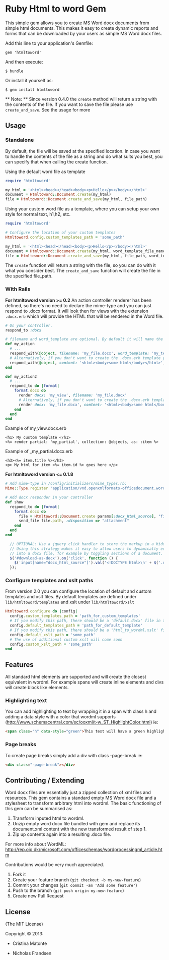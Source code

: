 # Ruby Html to word Gem 

This simple gem allows you to create MS Word docx documents from simple html documents. This makes it easy to create dynamic reports and forms that can be downloaded by your users as simple MS Word docx files.

Add this line to your application's Gemfile:

    gem 'htmltoword'

And then execute:

    $ bundle

Or install it yourself as:

    $ gem install htmltoword


** Note: ** Since version 0.4.0 the ```create``` method will return a string with the contents of the file. If you want to save the file please use ```create_and_save```. See the usage for more

## Usage

### Standalone

By default, the file will be saved at the specified location. In case you want to handle the contents of the file
as a string and do what suits you best, you can specify that when calling the create function.

Using the default word file as template
```ruby
require 'htmltoword'

my_html = '<html><head></head><body><p>Hello</p></body></html>'
document = Htmltoword::Document.create(my_html)
file = Htmltoword::Document.create_and_save(my_html, file_path)
```

Using your custom word file as a template, where you can setup your own style for normal text, h1,h2, etc.
```ruby
require 'htmltoword'

# Configure the location of your custom templates
Htmltoword.config.custom_templates_path = 'some_path'

my_html = '<html><head></head><body><p>Hello</p></body></html>'
document = Htmltoword::Document.create(my_html, word_template_file_name)
file = Htmltoword::Document.create_and_save(my_html, file_path, word_template_file_name)
```

The ```create``` function will return a string with the file, so you can do with it what you consider best.
The ```create_and_save``` function will create the file in the specified file_path.

### With Rails
**For htmltoword version >= 0.2**
An action controller renderer has been defined, so there's no need to declare the mime-type and you can just respond to .docx format. It will look then for views with the extension ```.docx.erb``` which will provide the HTML that will be rendered in the Word file.

```ruby
# On your controller.
respond_to :docx

# filename and word_template are optional. By default it will name the file as your action and use the default template provided by the gem. The use of the .docx in the filename and word_template is optional.
def my_action
  # ...
  respond_with(@object, filename: 'my_file.docx', word_template: 'my_template.docx')
  # Alternatively, if you don't want to create the .docx.erb template you could
  respond_with(@object, content: '<html><body>some html</body></html>', filename: 'my_file.docx')
end

def my_action2
  # ...
  respond_to do |format|
    format.docx do
      render docx: 'my_view', filename: 'my_file.docx'
      # Alternatively, if you don't want to create the .docx.erb template you could
      render docx: 'my_file.docx', content: '<html><body>some html</body></html>'
    end
  end
end
```

Example of my_view.docx.erb
```
<h1> My custom template </h1>
<%= render partial: 'my_partial', collection: @objects, as: :item %>
```
Example of _my_partial.docx.erb
```
<h3><%= item.title %></h3>
<p> My html for item <%= item.id %> goes here </p>
```

**For htmltoword version <= 0.1.8**
```ruby
# Add mime-type in /config/initializers/mime_types.rb:
Mime::Type.register "application/vnd.openxmlformats-officedocument.wordprocessingml.document", :docx

# Add docx responder in your controller
def show
  respond_to do |format|
    format.docx do
      file = Htmltoword::Document.create params[:docx_html_source], "file_name.docx"
      send_file file.path, :disposition => "attachment"
    end
  end
end
```

```javascript
  // OPTIONAL: Use a jquery click handler to store the markup in a hidden form field before the form is submitted.
  // Using this strategy makes it easy to allow users to dynamically edit the document that will be turned
  // into a docx file, for example by toggling sections of a document.
  $('#download-as-docx').on('click', function () {
    $('input[name="docx_html_source"]').val('<!DOCTYPE html>\n' + $('.delivery').html());
  });
```

### Configure templates and xslt paths

From version 2.0 you can configure the location of default and custom templates and xslt files. By default templates are defined under ```lib/htmltoword/templates``` and xslt under ```lib/htmltoword/xslt```

```ruby
Htmltoword.configure do |config|
  config.custom_templates_path = 'path_for_custom_templates'
  # If you modify this path, there should be a 'default.docx' file in there
  config.default_templates_path = 'path_for_default_template'
  # If you modify this path, there should be a 'html_to_wordml.xslt' file in there
  config.default_xslt_path = 'some_path'
  # The use of additional custom xslt will come soon
  config.custom_xslt_path = 'some_path'
end
```

## Features

All standard html elements are supported and will create the closest equivalent in wordml. For example spans will create inline elements and divs will create block like elements.

### Highlighting text

You can add highlighting to text by wrapping it in a span with class h and adding a data style with a color that wordml supports (http://www.schemacentral.com/sc/ooxml/t-w_ST_HighlightColor.html) ie:

```html
<span class="h" data-style="green">This text will have a green highlight</span>
```

### Page breaks

To create page breaks simply add a div with class -page-break ie:

```html
<div class="-page-break"></div>
````

## Contributing / Extending

Word docx files are essentially just a zipped collection of xml files and resources.
This gem contains a standard empty MS Word docx file and a stylesheet to transform arbitrary html into wordml.
The basic functioning of this gem can be summarised as:

1. Transform inputed html to wordml.
2. Unzip empty word docx file bundled with gem and replace its document.xml content with the new transformed result of step 1.
3. Zip up contents again into a resulting .docx file.

For more info about WordML: http://rep.oio.dk/microsoft.com/officeschemas/wordprocessingml_article.htm

Contributions would be very much appreciated.

1. Fork it
2. Create your feature branch (`git checkout -b my-new-feature`)
3. Commit your changes (`git commit -am 'Add some feature'`)
4. Push to the branch (`git push origin my-new-feature`)
5. Create new Pull Request

## License

(The MIT License)

Copyright © 2013:

* Cristina Matonte

* Nicholas Frandsen
